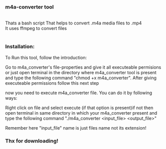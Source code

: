 ### m4a-converter tool

<br>
Thats a bash script That helps to convert .m4a media files to .mp4<br>
It uses ffmpeg to convert files<br><br>

### Installation:

To Run this tool, follow the introduction:

Go to m4a_converter's file-properties and give it all executeable
permisions or just open terminal in the directory where m4a_converter
tool is present and type the following command "chmod +x m4a_converter".
After giving executeable permissions follow this next step

now you need to execute m4a_converter file. You can do it by following
ways:

Right click on file and select execute (if that option is present)if not
then open terminal in same directory in which your m4a_converter present
and type the following command "./m4a_converter <input_file> <output_file>"

Remember here "input_file" name is just files name not its extension!


### Thx for downloading!
